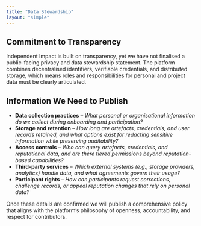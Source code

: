 ```yaml
---
title: "Data Stewardship"
layout: "simple"
---
```


## Commitment to Transparency

Independent Impact is built on transparency, yet we have not finalised a public-facing privacy and data stewardship statement. The platform combines decentralised identifiers, verifiable credentials, and distributed storage, which means roles and responsibilities for personal and project data must be clearly articulated.

## Information We Need to Publish

- **Data collection practices** – _What personal or organisational information do we collect during onboarding and participation?_
- **Storage and retention** – _How long are artefacts, credentials, and user records retained, and what options exist for redacting sensitive information while preserving auditability?_
- **Access controls** – _Who can query artefacts, credentials, and reputational data, and are there tiered permissions beyond reputation-based capabilities?_
- **Third-party services** – _Which external systems (e.g., storage providers, analytics) handle data, and what agreements govern their usage?_
- **Participant rights** – _How can participants request corrections, challenge records, or appeal reputation changes that rely on personal data?_

Once these details are confirmed we will publish a comprehensive policy that aligns with the platform’s philosophy of openness, accountability, and respect for contributors.

